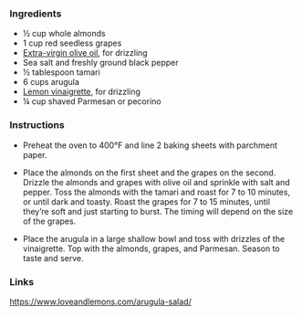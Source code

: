 ### Ingredients

- ½ cup whole almonds
- 1 cup red seedless grapes
- [Extra-virgin olive oil](https://amzn.to/2Mm3S0m), for drizzling
- Sea salt and freshly ground black pepper
- ½ tablespoon tamari
- 6 cups arugula
- [Lemon vinaigrette](https://www.loveandlemons.com/lemon-vinaigrette/), for drizzling
- ¼ cup shaved Parmesan or pecorino

### Instructions

- Preheat the oven to 400°F and line 2 baking sheets with parchment paper.
    
- Place the almonds on the first sheet and the grapes on the second. Drizzle the almonds and grapes with olive oil and sprinkle with salt and pepper. Toss the almonds with the tamari and roast for 7 to 10 minutes, or until dark and toasty. Roast the grapes for 7 to 15 minutes, until they’re soft and just starting to burst. The timing will depend on the size of the grapes.
    
- Place the arugula in a large shallow bowl and toss with drizzles of the vinaigrette. Top with the almonds, grapes, and Parmesan. Season to taste and serve.

### Links
https://www.loveandlemons.com/arugula-salad/